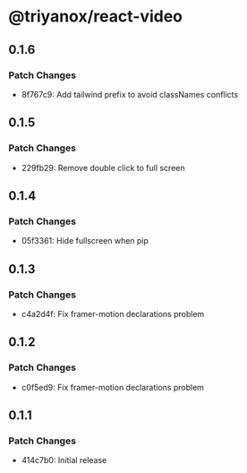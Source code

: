 # @triyanox/react-video

## 0.1.6

### Patch Changes

- 8f767c9: Add tailwind prefix to avoid classNames conflicts

## 0.1.5

### Patch Changes

- 229fb29: Remove double click to full screen

## 0.1.4

### Patch Changes

- 05f3361: Hide fullscreen when pip

## 0.1.3

### Patch Changes

- c4a2d4f: Fix framer-motion declarations problem

## 0.1.2

### Patch Changes

- c0f5ed9: Fix framer-motion declarations problem

## 0.1.1

### Patch Changes

- 414c7b0: Initial release

